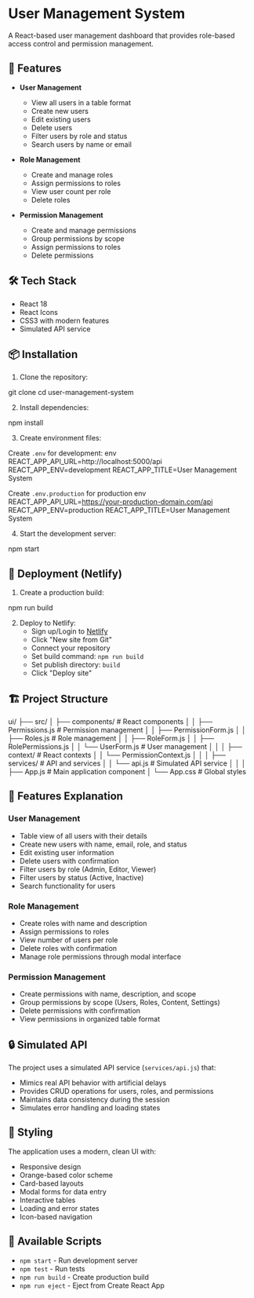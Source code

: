 # User Management System

A React-based user management dashboard that provides role-based access control and permission management.

## 🚀 Features

- **User Management**
  - View all users in a table format
  - Create new users
  - Edit existing users
  - Delete users
  - Filter users by role and status
  - Search users by name or email

- **Role Management**
  - Create and manage roles
  - Assign permissions to roles
  - View user count per role
  - Delete roles

- **Permission Management**
  - Create and manage permissions
  - Group permissions by scope
  - Assign permissions to roles
  - Delete permissions

## 🛠️ Tech Stack

- React 18
- React Icons
- CSS3 with modern features
- Simulated API service

## 📦 Installation

1. Clone the repository:

git clone <your-repo-url>
cd user-management-system

2. Install dependencies:

npm install


3. Create environment files:

Create `.env` for development:
env
REACT_APP_API_URL=http://localhost:5000/api
REACT_APP_ENV=development
REACT_APP_TITLE=User Management System

Create `.env.production` for production
env
REACT_APP_API_URL=https://your-production-domain.com/api
REACT_APP_ENV=production
REACT_APP_TITLE=User Management System


4. Start the development server:

npm start

## 🚀 Deployment (Netlify)

1. Create a production build:

npm run build

2. Deploy to Netlify:
   - Sign up/Login to [Netlify](https://www.netlify.com/)
   - Click "New site from Git"
   - Connect your repository
   - Set build command: `npm run build`
   - Set publish directory: `build`
   - Click "Deploy site"

## 🏗️ Project Structure

ui/
├── src/
│ ├── components/ # React components
│ │ ├── Permissions.js # Permission management
│ │ ├── PermissionForm.js
│ │ ├── Roles.js # Role management
│ │ ├── RoleForm.js
│ │ ├── RolePermissions.js
│ │ └── UserForm.js # User management
│ │
│ ├── context/ # React contexts
│ │ └── PermissionContext.js
│ │
│ ├── services/ # API and services
│ │ └── api.js # Simulated API service
│ │
│ ├── App.js # Main application component
│ └── App.css # Global styles


## 🎯 Features Explanation

### User Management
- Table view of all users with their details
- Create new users with name, email, role, and status
- Edit existing user information
- Delete users with confirmation
- Filter users by role (Admin, Editor, Viewer)
- Filter users by status (Active, Inactive)
- Search functionality for users

### Role Management
- Create roles with name and description
- Assign permissions to roles
- View number of users per role
- Delete roles with confirmation
- Manage role permissions through modal interface

### Permission Management
- Create permissions with name, description, and scope
- Group permissions by scope (Users, Roles, Content, Settings)
- Delete permissions with confirmation
- View permissions in organized table format

## 🔒 Simulated API

The project uses a simulated API service (`services/api.js`) that:
- Mimics real API behavior with artificial delays
- Provides CRUD operations for users, roles, and permissions
- Maintains data consistency during the session
- Simulates error handling and loading states

## 🎨 Styling

The application uses a modern, clean UI with:
- Responsive design
- Orange-based color scheme
- Card-based layouts
- Modal forms for data entry
- Interactive tables
- Loading and error states
- Icon-based navigation

## 🔧 Available Scripts

- `npm start` - Run development server
- `npm test` - Run tests
- `npm run build` - Create production build
- `npm run eject` - Eject from Create React App

